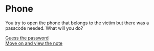 # Phone

You try to open the phone that belongs to the victim but there was a passcode needed. What will you do?

[Guess the password](locked-phone.md)   
[Move on and view the note](note.md)

